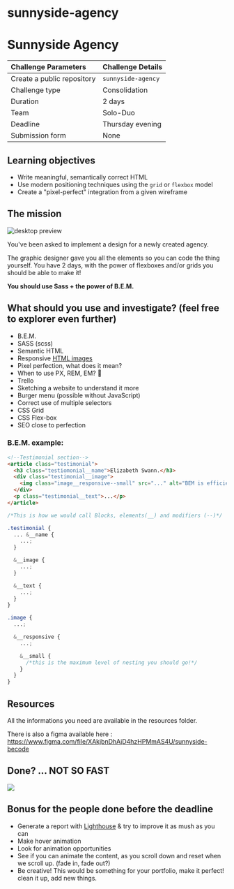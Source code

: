 # sunnyside-agency


# Sunnyside Agency

| Challenge Parameters       | Challenge Details  |
| :------------------------- |:-------------------|
| Create a public repository | `sunnyside-agency` |
| Challenge type             | Consolidation      |
| Duration                   | 2 days             |
| Team                       | Solo-Duo           |
| Deadline                   | Thursday evening   |
| Submission form            | None               |

## Learning objectives

- Write meaningful, semantically correct HTML
- Use modern positioning techniques using the `grid` or `flexbox` model
- Create a "pixel-perfect" integration from a given wireframe

## The mission

![desktop preview](./desktop-preview.jpg)

You've been asked to implement a design for a newly created agency.

The graphic designer gave you all the elements so you can code the thing yourself. You have 2 days, with the power of flexboxes and/or grids you should be able to make it!

**You should use Sass + the power of B.E.M.**

## What should you use and investigate? (feel free to explorer even further)

- B.E.M.
- SASS (scss)
- Semantic HTML
- Responsive [HTML images](https://developer.mozilla.org/en-US/docs/Learn/HTML/Multimedia_and_embedding/Responsive_images)
- Pixel perfection, what does it mean?
- When to use PX, REM, EM? 🤯
- Trello
- Sketching a website to understand it more
- Burger menu (possible without JavaScript)
- Correct use of multiple selectors
- CSS Grid
- CSS Flex-box
- SEO close to perfection

### B.E.M. example:

```html
<!--Testimonial section-->
<article class="testimonial">
  <h3 class="testiomonial__name">Elizabeth Swann.</h3>
  <div class="testimonial__image">
    <img class="image__responsive--small" src="..." alt="BEM is efficient" />
  </div>
  <p class="testimonial__text">...</p>
</article>
```

```scss
/*This is how we would call Blocks, elements(__) and modifiers (--)*/

.testimonial {
  ... &__name {
    ...;
  }

  &__image {
    ...;
  }

  &__text {
    ...;
  }
}

.image {
  ...;

  &__responsive {
    ...;

    &__small {
      /*this is the maximum level of nesting you should go!*/
    }
  }
}
```

## Resources

All the informations you need are available in the resources folder.

There is also a figma available here : https://www.figma.com/file/XAkjbnDhAjD4hzHPMmAS4U/sunnyside-becode

## Done? ... NOT SO FAST

![](https://media.giphy.com/media/tB8Wl0JABkSkQa7vGE/giphy.gif)

## Bonus for the people done before the deadline

- Generate a report with [Lighthouse](https://developers.google.com/web/tools/lighthouse) & try to improve it as mush as you can
- Make hover animation
- Look for animation opportunities
- See if you can animate the content, as you scroll down and reset when we scroll up. (fade in, fade out?)
- Be creative! This would be something for your portfolio, make it perfect! clean it up, add new things.
